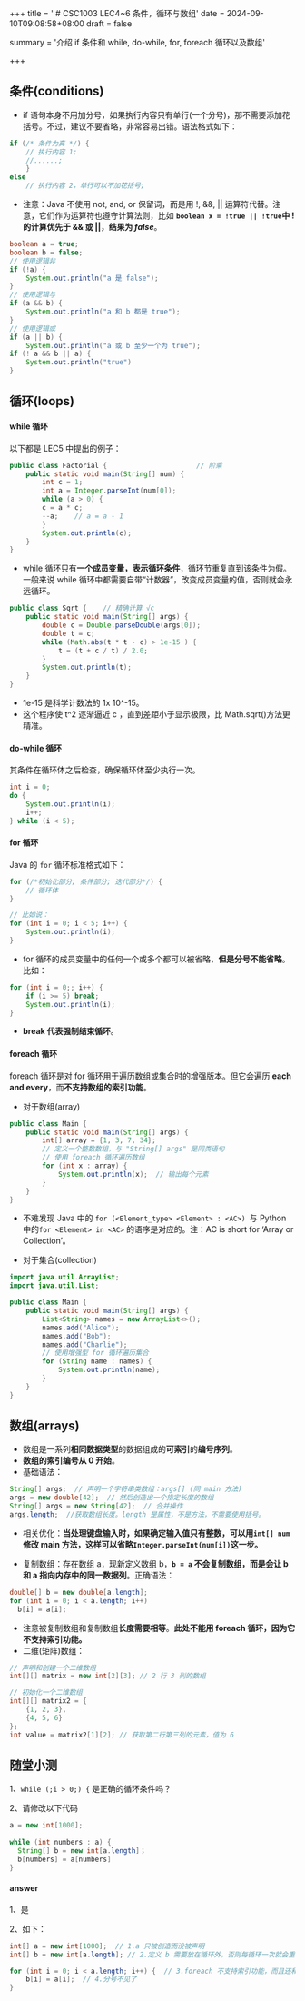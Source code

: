 +++
title = ' # CSC1003 LEC4~6 条件，循环与数组'
date = 2024-09-10T09:08:58+08:00
draft = false

summary =  '介绍 if 条件和 while, do-while, for, foreach 循环以及数组'

+++



## 条件(conditions)

- if 语句本身不用加分号，如果执行内容只有单行(一个分号)，那不需要添加花括号。不过，建议不要省略，非常容易出错。语法格式如下：
```java
if (/* 条件为真 */) {
    // 执行内容 1;
    //......;
    }
else
    // 执行内容 2，单行可以不加花括号;
```



- 注意：Java 不使用 not, and, or 保留词，而是用 !, &&, || 运算符代替。注意，它们作为运算符也遵守计算法则，比如 **`boolean x = !true || !true`中 ! 的计算优先于 && 或 ||，结果为 *false***。

```java
boolean a = true;
boolean b = false;
// 使用逻辑非
if (!a) {
    System.out.println("a 是 false");
}
// 使用逻辑与
if (a && b) {
    System.out.println("a 和 b 都是 true");
}
// 使用逻辑或
if (a || b) {
    System.out.println("a 或 b 至少一个为 true");
if (! a && b || a) {
    System.out.println("true")
}
```







## 循环(loops)





#### while 循环

以下都是 LEC5 中提出的例子：

```java
public class Factorial {                      // 阶乘
    public static void main(String[] num) {
        int c = 1;
        int a = Integer.parseInt(num[0]);
        while (a > 0) {
        c = a * c;
        --a;    // a = a - 1
        }
        System.out.println(c);
    }
}
```

- while 循环只有**一个成员变量，表示循环条件**，循环节重复直到该条件为假。一般来说 while 循环中都需要自带“计数器”，改变成员变量的值，否则就会永远循环。

```java
public class Sqrt {    // 精确计算 √c
	public static void main(String[] args) {
		double c = Double.parseDouble(args[0]);
        double t = c;
        while (Math.abs(t * t - c) > 1e-15 ) {
    	    t = (t + c / t) / 2.0;
        }
        System.out.println(t);
	}
}
```

- 1e-15 是科学计数法的 1x 10^-15。
- 这个程序使 t^2 逐渐逼近 c ，直到差距小于显示极限，比 Math.sqrt()方法更精准。





#### do-while 循环

其条件在循环体之后检查，确保循环体至少执行一次。

  ```java
  int i = 0;
  do {
      System.out.println(i);
      i++;
  } while (i < 5);
  ```





#### for 循环

Java 的 `for` 循环标准格式如下：

```java
for (/*初始化部分; 条件部分; 迭代部分*/) {
    // 循环体
}

// 比如说：
for (int i = 0; i < 5; i++) {
    System.out.println(i);
}
```

- for 循环的成员变量中的任何一个或多个都可以被省略，**但是分号不能省略**。比如：

```java
for (int i = 0;; i++) {
    if (i >= 5) break;
    System.out.println(i);
}
```

- **break 代表强制结束循环**。





#### foreach 循环

foreach 循环是对 for 循环用于遍历数组或集合时的增强版本。但它会遍历 **each and every**，而**不支持数组的索引功能**。

- 对于数组(array)

```java
public class Main {
    public static void main(String[] args) {
        int[] array = {1, 3, 7, 34};
        // 定义一个整数数组，与 "String[] args" 是同类语句
        // 使用 foreach 循环遍历数组
        for (int x : array) {
            System.out.println(x);  // 输出每个元素
        }
    }
}
```

- 不难发现 Java 中的 `for (<Element_type> <Element> : <AC>) `与 Python 中的`for <Element> in <AC>`  的语序是对应的。注：AC is short for ‘Array or Collection’。

- 对于集合(collection)

```java
import java.util.ArrayList;
import java.util.List;

public class Main {
    public static void main(String[] args) {
        List<String> names = new ArrayList<>();
        names.add("Alice");
        names.add("Bob");
        names.add("Charlie");
        // 使用增强型 for 循环遍历集合
        for (String name : names) {
            System.out.println(name);
        }
    }
}
```







## 数组(arrays)

- 数组是一系列**相同数据类型**的数据组成的**可索引**的**编号序列**。
- **数组的索引编号从 0 开始**。
- 基础语法：

```java
String[] args;  // 声明一个字符串类数组：args[] (同 main 方法)
args = new double[42];  // 然后创造出一个指定长度的数组
String[] args = new String[42];  // 合并操作
args.length;  //获取数组长度。length 是属性，不是方法，不需要使用括号。
```

- 相关优化：**当处理键盘输入时，如果确定输入值只有整数，可以用`int[] num`修改 main 方法，这样可以省略`Integer.parseInt(num[i])`这一步。**

- 复制数组：存在数组 a，现新定义数组 b，**`b = a` 不会复制数组，而是会让 b 和 a 指向内存中的同一数据列**。正确语法：

```java
double[] b = new double[a.length];
for (int i = 0; i < a.length; i++)
  b[i] = a[i];
```

- 注意被复制数组和复制数组**长度需要相等**。**此处不能用 foreach 循环，因为它不支持索引功能。**
- 二维(矩阵)数组：

```java
// 声明和创建一个二维数组
int[][] matrix = new int[2][3]; // 2 行 3 列的数组

// 初始化一个二维数组
int[][] matrix2 = {
    {1, 2, 3},
    {4, 5, 6}
};
int value = matrix2[1][2]; // 获取第二行第三列的元素，值为 6
```





## 随堂小测

1、`while (;i > 0;) {` 是正确的循环条件吗？

2、请修改以下代码

```java
a = new int[1000];
  
while (int numbers : a) {
  String[] b = new int[a.length]；
  b[numbers] = a[numbers]
}
```



#### answer

1、是

2、如下：

```java
int[] a = new int[1000];  // 1.a 只被创造而没被声明
int[] b = new int[a.length]; // 2.定义 b 需要放在循环外，否则每循环一次就会重复创造 b，会报错。

for (int i = 0; i < a.length; i++) {  // 3.foreach 不支持索引功能，而且还和 while 循环搞混了
    b[i] = a[i];  // 4.分号不见了
}
```



